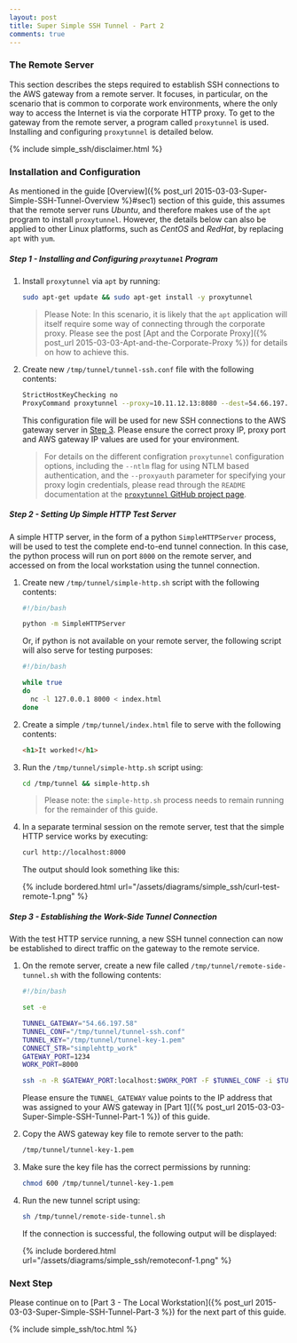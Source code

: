 ```yaml
---
layout: post
title: Super Simple SSH Tunnel - Part 2
comments: true
---
```



### The Remote Server

This section describes the steps required to establish SSH connections to the AWS gateway from a remote server. It focuses, in particular, on the scenario that is common to corporate work environments, where the only way to access the Internet is via the corporate HTTP proxy. To get to the gateway from the remote server, a program called `proxytunnel` is used. Installing and configuring `proxytunnel` is detailed below.


{% include simple_ssh/disclaimer.html %}


<a name="sec1"></a>
### Installation and Configuration

As mentioned in the guide [Overview]({% post_url 2015-03-03-Super-Simple-SSH-Tunnel-Overview %}#sec1) section of this guide, this assumes that the remote server runs _Ubuntu_, and therefore makes use of the `apt` program to install `proxytunnel`. However, the details below can also be applied to other Linux platforms, such as _CentOS_ and _RedHat_, by replacing `apt` with `yum`. 


<a name="step1"></a>
##### Step 1 - Installing and Configuring `proxytunnel` Program

1. Install `proxytunnel` via `apt` by running:

    ```bash
    sudo apt-get update && sudo apt-get install -y proxytunnel
    ```

    > Please Note:
    > In this scenario, it is likely that the `apt` application will itself require some way of connecting through the corporate proxy. Please see the post [Apt and the Corporate Proxy]({% post_url 2015-03-03-Apt-and-the-Corporate-Proxy %}) for details on how to achieve this.

2. Create new `/tmp/tunnel/tunnel-ssh.conf` file with the following contents:

    ```bash
    StrictHostKeyChecking no
    ProxyCommand proxytunnel --proxy=10.11.12.13:8080 --dest=54.66.197.58:443
    ```

    This configuration file will be used for new SSH connections to the AWS gateway server in [Step 3](#step3). Please ensure the correct proxy IP, proxy port and AWS gateway IP values are used for your environment.

    > For details on the different configration `proxytunnel` configuration options, including the `--ntlm` flag for using NTLM based authentication, and the `--proxyauth` parameter for specifying your proxy login credentials, please read through the `README` documentation at the [`proxytunnel` GitHub project page](https://github.com/proxytunnel/proxytunnel).


<a name="step2"></a>
##### Step 2 - Setting Up Simple HTTP Test Server

A simple HTTP server, in the form of a python `SimpleHTTPServer` process, will be used to test the complete end-to-end tunnel connection. In this case, the python process will run on port `8000` on the remote server, and accessed on from the local workstation using the tunnel connection. 

1. Create new `/tmp/tunnel/simple-http.sh` script with the following contents:

    ```bash
    #!/bin/bash

    python -m SimpleHTTPServer
    ```

    Or, if python is not available on your remote server, the following script will also serve for testing purposes:

    ```bash
    #!/bin/bash
    
    while true
    do
      nc -l 127.0.0.1 8000 < index.html
    done
    ```

2. Create a simple `/tmp/tunnel/index.html` file to serve with the following contents:

    ```html
    <h1>It worked!</h1>
    ```

3. Run the `/tmp/tunnel/simple-http.sh` script using:

    ```bash
    cd /tmp/tunnel && simple-http.sh
    ```

    > Please note: the `simple-http.sh` process needs to remain running for the remainder of this guide.


4. In a separate terminal session on the remote server, test that the simple HTTP service works by executing:

    ```bash
    curl http://localhost:8000
    ```

    The output should look something like this:

    {% include bordered.html url="/assets/diagrams/simple_ssh/curl-test-remote-1.png" %}
    

<a name="step3"></a>
##### Step 3 - Establishing the Work-Side Tunnel Connection

With the test HTTP service running, a new SSH tunnel connection can now be established to direct traffic on the gateway to the remote service.

1. On the remote server, create a new file called `/tmp/tunnel/remote-side-tunnel.sh` with the following contents:

    ```bash
    #!/bin/bash

    set -e

    TUNNEL_GATEWAY="54.66.197.58"
    TUNNEL_CONF="/tmp/tunnel/tunnel-ssh.conf"
    TUNNEL_KEY="/tmp/tunnel/tunnel-key-1.pem"
    CONNECT_STR="simplehttp_work"
    GATEWAY_PORT=1234
    WORK_PORT=8000

    ssh -n -R $GATEWAY_PORT:localhost:$WORK_PORT -F $TUNNEL_CONF -i $TUNNEL_KEY -l root $TUNNEL_GATEWAY ./chatty.sh $CONNECT_STR 
    ```

    Please ensure the `TUNNEL_GATEWAY` value points to the IP address that was assigned to your AWS gateway in [Part 1]({% post_url 2015-03-03-Super-Simple-SSH-Tunnel-Part-1 %}) of this guide.

2. Copy the AWS gateway key file to remote server to the path:

    ```bash
    /tmp/tunnel/tunnel-key-1.pem
    ```

3. Make sure the key file has the correct permissions by running:

    ```bash
    chmod 600 /tmp/tunnel/tunnel-key-1.pem
    ```

4. Run the new tunnel script using:

    ```bash
    sh /tmp/tunnel/remote-side-tunnel.sh
    ```

    If the connection is successful, the following output will be displayed:

    {% include bordered.html url="/assets/diagrams/simple_ssh/remoteconf-1.png" %}


<a name="next"></a>
### Next Step

Please continue on to [Part 3 - The Local Workstation]({% post_url 2015-03-03-Super-Simple-SSH-Tunnel-Part-3 %}) for the next part of this guide.


{% include simple_ssh/toc.html %}
